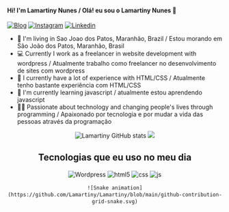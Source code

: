 #### Hi! I'm Lamartiny Nunes / Olá! eu sou o Lamartiny Nunes 🐺

[![Blog](https://img.shields.io/website?label=lasnu.com&style=for-the-badge&url=https://lasnu.com/)](https://lasnu.com)
[![Instagram](https://img.shields.io/badge/Instagram-E4405F?style=for-the-badge&logo=instagram&logoColor=white)](https://www.instagram.com/lamartinynunes/)
[![Linkedin](https://img.shields.io/badge/LinkedIn-0077B5?style=for-the-badge&logo=linkedin&logoColor=white)](https://www.linkedin.com/in/lamartiny-nunes/)


- 📍  I'm living in Sao Joao dos Patos, Maranhão, Brazil / Estou morando em São João dos Patos, Maranhão, Brasil
- 💻 Currently I work as a freelancer in website development with wordpress / Atualmente trabalho como freelancer no desenvolvimento de sites com wordpress
- 🚀 I currently have a lot of experience with HTML/CSS / Atualmente tenho bastante experiência com HTML/CSS
- 🌱 I'm currently learning javascript / atualmente estou aprendendo javascript
- 👨‍💻 Passionate about technology and changing people's lives through programming / Apaixonado por tecnologia e por mudar a vida das pessoas através da programação

<div align="center">

  ![Lamartiny GitHub stats](https://github-readme-stats.vercel.app/api?username=Lamartiny&show_icons=true&theme=dracula)
  <img height="180em" src="https://github-readme-stats.vercel.app/api/top-langs/?username=Lamartiny&layout=compact&langs_count=7&theme=dracula"/>
  ## Tecnologias que eu uso no meu dia
  <img align="center" alt="Wordpress" src="https://img.shields.io/badge/Wordpress-21759B?style=for-the-badge&logo=wordpress&logoColor=white" />
  <img align="center" alt="html5" src="https://img.shields.io/badge/HTML5-E34F26?style=for-the-badge&logo=html5&logoColor=white" />
  <img align="center" alt="css" src="https://img.shields.io/badge/CSS3-1572B6?style=for-the-badge&logo=css3&logoColor=white" />
  <img align="center" alt="js" src="https://img.shields.io/badge/JavaScript-F7DF1E?style=for-the-badge&logo=javascript&logoColor=black" />

    ![Snake animation](https://github.com/Lamartiny/Lamartiny/blob/main/github-contribution-grid-snake.svg)
  
</div>
